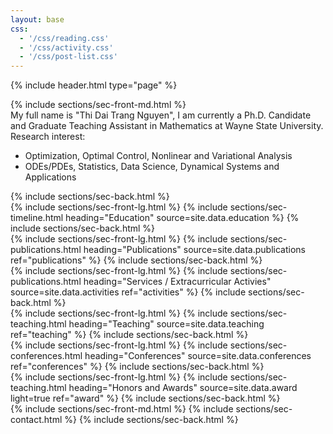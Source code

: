 ```yaml
---
layout: base
css:
  - '/css/reading.css'
  - '/css/activity.css'
  - '/css/post-list.css'
---
```


{% include header.html type="page" %}

<!-- intro -->
<section class="alt-color">
  {% include sections/sec-front-md.html %}
  <div class="me-description">
  My full name is "Thi Dai Trang Nguyen", I am currently a Ph.D. Candidate and Graduate Teaching Assistant in Mathematics at Wayne State University.
  </div>
  <div class="me-description">
    Research interest:
    <ul>
      <li>Optimization, Optimal Control, Nonlinear and Variational Analysis</li>
      <li>ODEs/PDEs, Statistics, Data Science, Dynamical Systems and Applications</li>
    </ul>
  </div>
  {% include sections/sec-back.html %}
</section>

<!-- education -->
<section class="alt-color">
  {% include sections/sec-front-lg.html %}
  {% include sections/sec-timeline.html
    heading="Education"
    source=site.data.education
  %}
  {% include sections/sec-back.html %}
</section>

<!-- publications -->
<section class="alt-color">
  {% include sections/sec-front-lg.html %}
  {% include sections/sec-publications.html
    heading="Publications"
    source=site.data.publications
    ref="publications"
  %}
  {% include sections/sec-back.html %}
</section>

<!-- services / activities -->
<section class="alt-color">
  {% include sections/sec-front-lg.html %}
  {% include sections/sec-publications.html
    heading="Services / Extracurricular Activies"
    source=site.data.activities
    ref="activities"
  %}
  {% include sections/sec-back.html %}
</section>

<!-- teaching -->
<section class="alt-color">
  {% include sections/sec-front-lg.html %}
  {% include sections/sec-teaching.html
    heading="Teaching"
    source=site.data.teaching
    ref="teaching" %}
  {% include sections/sec-back.html %}
</section>

<!-- conferences -->
<section class="alt-color">
  {% include sections/sec-front-lg.html %}
  {% include sections/sec-conferences.html
    heading="Conferences"
    source=site.data.conferences
    ref="conferences"
  %}
  {% include sections/sec-back.html %}
</section>

<!-- award -->
<section class="alt-color">
  {% include sections/sec-front-lg.html %}
  {% include sections/sec-teaching.html
    heading="Honors and Awards"
    source=site.data.award
    light=true
    ref="award" %}
  {% include sections/sec-back.html %}
</section>

<!-- contact -->
<section class="alt-color">
  {% include sections/sec-front-md.html %}
  {% include sections/sec-contact.html %}
  {% include sections/sec-back.html %}
</section>
